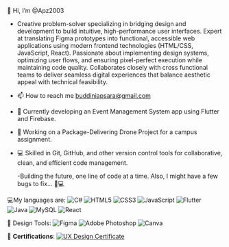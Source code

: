  👋 Hi, I’m @Apz2003
 
- Creative problem-solver specializing in bridging design and
 development to build intuitive, high-performance user
 interfaces. Expert at translating Figma prototypes into
 functional, accessible web applications using modern
 frontend technologies (HTML/CSS, JavaScript, React).
 Passionate about implementing design systems, optimizing
 user flows, and ensuring pixel-perfect execution while
 maintaining code quality. Collaborates closely with cross
functional teams to deliver seamless digital experiences that
 balance aesthetic appeal with technical feasibility.
  
- 📫 How to reach me buddiniapsara@gmail.com
- 🔧 Currently developing an Event Management System app using Flutter and Firebase.
- 🚀 Working on a Package-Delivering Drone Project for a campus assignment.
- 💻 Skilled in Git, GitHub, and other version control tools for collaborative, clean, and efficient code management.




  -Building the future, one line of code at a time.
   Also, I might have a few bugs to fix... 🐞💻






💻My languages are:
![C#](https://img.shields.io/badge/C%23-blue?style=for-the-badge&logo=c-sharp)
![HTML5](https://img.shields.io/badge/HTML5-E34F26?style=for-the-badge&logo=html5&logoColor=white)
![CSS3](https://img.shields.io/badge/CSS3-1572B6?style=for-the-badge&logo=css3&logoColor=white)
![JavaScript](https://img.shields.io/badge/JavaScript-F7DF1E?style=for-the-badge&logo=javascript&logoColor=black)
![Flutter](https://img.shields.io/badge/Flutter-blue?style=for-the-badge&logo=flutter)
![Java](https://img.shields.io/badge/Java-ED8B00?style=for-the-badge&logo=java&logoColor=white)
![MySQL](https://img.shields.io/badge/MySQL-4479A1?style=for-the-badge&logo=mysql&logoColor=white)
![React](https://img.shields.io/badge/React-20232A?style=for-the-badge&logo=react&logoColor=61DAFB)




🎨 Design Tools:
![Figma](https://img.shields.io/badge/Figma-F24E1E?style=for-the-badge&logo=figma&logoColor=white)
![Adobe Photoshop](https://img.shields.io/badge/Adobe%20Photoshop-31A8FF?style=for-the-badge&logo=adobe-photoshop&logoColor=white)
![Canva](https://img.shields.io/badge/Canva-00C4CC?style=for-the-badge&logo=canva&logoColor=white)

📜 **Certifications**:
[![UX Design Certificate](https://img.shields.io/badge/Foundations_of_UX_Design-Coursera-0056D2?style=for-the-badge&logo=coursera&logoColor=white)](https://coursera.org/share/9bb0cce2d5d9aa67672e4e4e72d8b257)

